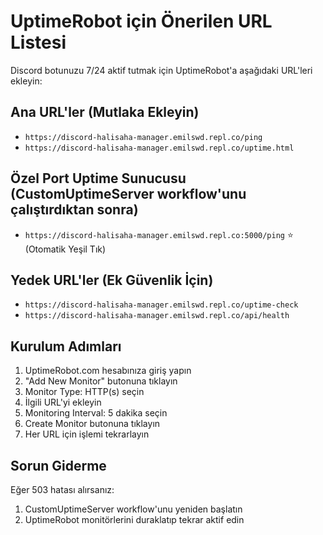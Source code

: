 
# UptimeRobot için Önerilen URL Listesi

Discord botunuzu 7/24 aktif tutmak için UptimeRobot'a aşağıdaki URL'leri ekleyin:

## Ana URL'ler (Mutlaka Ekleyin)
- `https://discord-halisaha-manager.emilswd.repl.co/ping`
- `https://discord-halisaha-manager.emilswd.repl.co/uptime.html`

## Özel Port Uptime Sunucusu (CustomUptimeServer workflow'unu çalıştırdıktan sonra)
- `https://discord-halisaha-manager.emilswd.repl.co:5000/ping` ⭐ (Otomatik Yeşil Tık)

## Yedek URL'ler (Ek Güvenlik İçin)
- `https://discord-halisaha-manager.emilswd.repl.co/uptime-check`
- `https://discord-halisaha-manager.emilswd.repl.co/api/health`

## Kurulum Adımları
1. UptimeRobot.com hesabınıza giriş yapın
2. "Add New Monitor" butonuna tıklayın
3. Monitor Type: HTTP(s) seçin
4. İlgili URL'yi ekleyin
5. Monitoring Interval: 5 dakika seçin
6. Create Monitor butonuna tıklayın
7. Her URL için işlemi tekrarlayın

## Sorun Giderme
Eğer 503 hatası alırsanız:
1. CustomUptimeServer workflow'unu yeniden başlatın
2. UptimeRobot monitörlerini duraklatıp tekrar aktif edin
